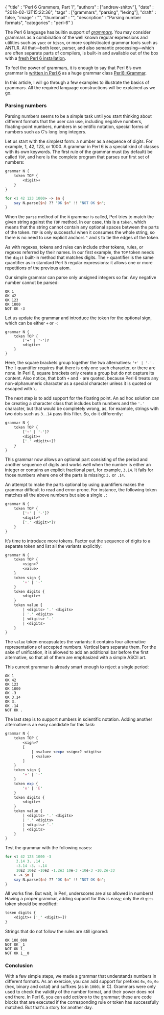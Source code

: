 
  {
    "title"       : "Perl 6 Grammers, Part 1",
    "authors"     : ["andrew-shitov"],
    "date"        : "2018-02-13T15:22:36",
    "tags"        : ["grammars", "parsing", "lexing"],
    "draft"       : false,
    "image"       : "",
    "thumbnail"   : "",
    "description" : "Parsing number formats",
    "categories"  : "perl-6"
  }

The Perl 6 language has builtin support of [_grammars_](https://docs.perl6.org/language/grammars). You may consider grammars as a combination of the well known regular expressions and utilities such as `yacc` or `bison`, or more sophisticated grammar tools such as ANTLR. All that—both lexer, parser, and also semantic processing—which are often separate parts of compilers, is built-in and available out of the box with a [fresh Perl 6 installation](http://rakudo.org/how-to-get-rakudo/).

To feel the power of grammars, it is enough to say that Perl 6’s own grammar is [written in Perl 6](https://perl6.online/2018/01/01/the-start-of-the-grammar/) as a huge grammar class [Perl6::Grammar](https://github.com/rakudo/rakudo/blob/master/src/Perl6/Grammar.nqp).

In this article, I will go through a few examples to illustrate the basics of grammars. All the required language constructions will be explained as we go.

### Parsing numbers

Parsing numbers seems to be a simple task until you start thinking about different formats that the user can use, including negative numbers, floating-point numbers, numbers in scientific notation, special forms of numbers such as C‘s long long integers.

Let us start with the simplest form: a number as a sequence of digits. For example, 1, 42, 123, or 1000. A grammar in Perl 6 is a special kind of classes with its own keywords. The first rule of the grammar must (by default) be called `TOP`, and here is the complete program that parses our first set of numbers:

```perl
grammar N {
    token TOP {
        <digit>+
    }
}

for <1 42 123 1000> -> $n {
    say N.parse($n) ?? "OK $n" !! "NOT OK $n";
}
```

When the `parse` method of the `N` grammar is called, Perl tries to match the given string against the `TOP` method. In our case, this is a `token`, which means that the string cannot contain any optional spaces between the parts of the token. `TOP` is only successful when it consumes the whole string, so there is no need to use explicit anchors `^` and `$` to tie the edges of the token.

As with regexes, tokens and rules can include other tokens, rules, or regexes referred by their names. In our first example, the `TOP` token needs the `digit` built-in method that matches digits. The `+` quantifier is the same quantifier as in standard Perl 5 regular expressions: it allows one or more repetitions of the previous atom.

Our simple grammar can parse only unsigned integers so far. Any negative number cannot be parsed:

```
OK 1
OK 42
OK 123
OK 1000
NOT OK -3
```

Let us update the grammar and introduce the token for the optional sign, which can be either `+` or `-`:

```perl6
grammar N {
    token TOP {
        ['+' | '-']?
        <digit>+
    }
}
```

Here, the square brackets group together the two alternatives: `'+' | '-'` . The `?` quantifier requires that there is only one such character, or there are none. In Perl 6, square brackets only create a group but do not capture its content. Also notice, that both `+` and `-` are quoted, because Perl 6 treats any non-alphanumeric character as a special character unless it is quoted or escaped with `\`.

The next step is to add support for the floating point. An ad hoc solution can be creating a character class that includes both numbers and the `'.'`  character, but that would be completely wrong, as, for example, strings with two dots such as `3..14` pass this filter. So, do it differently:

```perl
grammar N {
    token TOP {
        ['+' | '-']?
        <digit>+
        ['.' <digit>+]?
    }
}
```

This grammar now allows an optional part consisting of the period and another sequence of digits and works well when the number is either an integer or contains an explicit fractional part, for example, `3.14`. It fails for those numbers where one of the parts is missing: `3.` or `.14`.

An attempt to make the parts optional by using quantifiers makes the grammar difficult to read and error-prone. For instance, the following token matches all the above numbers but also a single `.`:

```perl
grammar N {
    token TOP {
        ['+' | '-']?
        <digit>*
        ['.' <digit>*]?
    }
}
```

It’s time to introduce more tokens. Factor out the sequence of digits to a separate token and list all the variants explicitly:

```perl
grammar N {
    token TOP {
        <sign>?
        <value>
    }
    token sign {
        '+' | '-'
    }
    token digits {
        <digit>+
    }
    token value {
        | <digits> '.' <digits>
        | '.' <digits>
        | <digits> '.'
        | <digits>
    }
}
```

The `value` token encapsulates the variants: it contains four alternative representations of accepted numbers. Vertical bars separate them. For the sake of unification, it is allowed to add an additional bar before the first alternative, so that all of them are emphasized with a simple ASCII art.

This current grammar is already smart enough to reject a single period:

```
OK 1
OK 42
OK 123
OK 1000
OK -3
OK 3.14
OK 3.
OK .14
NOT OK .
```

The last step is to support numbers in scientific notation. Adding another alternative is an easy candidate for this task:

```perl
grammar N {
    token TOP {
        <sign>?
        [
            | <value> <exp> <sign>? <digits>
            | <value>
        ]
    }
    token sign {
        '+' | '-'
    }
    token exp {
        'e' | 'E'
    }
    token digits {
        <digit>+
    }
    token value {
        | <digits> '.' <digits>
        | '.' <digits>
        | <digits> '.'
        | <digits>
    }
}
```

Test the grammar with the following cases:

```perl
for <1 42 123 1000 -3
     3.14 3. .14 .
     -3.14 -3. -.14
     10E2 10e2 -10e2 -1.2e3 10e-3 -10e-3 -10.2e-33
    > -> $n {
    say N.parse($n) ?? "OK $n" !! "NOT OK $n";
}
```

All works fine. But wait, in Perl, underscores are also allowed in numbers! Having a proper grammar, adding support for this is easy; only the `digits` token should be modified:

```perl
token digits {
    <digit>+ ['_' <digit>+]?
}
```

Strings that do not follow the rules are still ignored:

```
OK 100_000
NOT OK _1
NOT OK 1_
NOT OK 1__0
```

### Conclusion

With a few simple steps, we made a grammar that understands numbers in different formats. As an exercise, you can add support for prefixes `0x`, `0b`, `0o` (hex, binary and octal) and suffixes (as in `1000L` in C). Grammars were only used to check the validity of the number format, and their power does not end there. In Perl 6, you can add _actions_ to the grammar; these are code blocks that are executed if the corresponding rule or token has successfully matched. But that's a story for another day.


